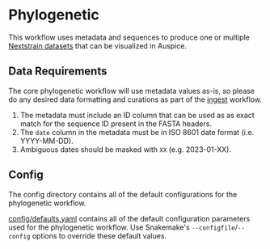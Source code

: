 # Phylogenetic

This workflow uses metadata and sequences to produce one or multiple [Nextstrain datasets][]
that can be visualized in Auspice.

## Data Requirements

The core phylogenetic workflow will use metadata values as-is, so please do any
desired data formatting and curations as part of the [ingest](../ingest/) workflow.

1. The metadata must include an ID column that can be used as as exact match for
   the sequence ID present in the FASTA headers.
2. The `date` column in the metadata must be in ISO 8601 date format (i.e. YYYY-MM-DD).
3. Ambiguous dates should be masked with `XX` (e.g. 2023-01-XX).

## Config

The config directory contains all of the default configurations for the phylogenetic workflow.

[config/defaults.yaml](config/defaults.yaml) contains all of the default configuration parameters
used for the phylogenetic workflow. Use Snakemake's `--configfile`/`--config`
options to override these default values.



[Nextstrain datasets]: https://docs.nextstrain.org/en/latest/reference/glossary.html#term-dataset
